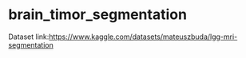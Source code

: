 # brain_timor_segmentation
Dataset link:https://www.kaggle.com/datasets/mateuszbuda/lgg-mri-segmentation
